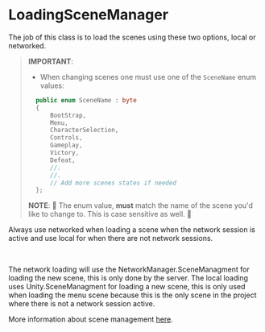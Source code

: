 # LoadingSceneManager
The job of this class is to load the scenes using these two options, local or networked.

> __IMPORTANT__:
> - When changing scenes one must use one of the `SceneName` enum values:
> ```C#
>   public enum SceneName : byte
>   {
>       BootStrap,
>       Menu,
>       CharacterSelection,
>       Controls,
>       Gameplay,
>       Victory,
>       Defeat,
>       //.
>       //.
>       // Add more scenes states if needed
>   };
>```
> **NOTE**: 🚨 The enum value, **must** match the name of the scene you'd like to change to. This is case sensitive as well. 🚨

Always use networked when loading a scene when the network session is active and use local for when there are not network sessions. 

<br>

The network loading will use the NetworkManager.SceneManagment for loading the new scene, this is only done by the server. The local loading uses Unity.SceneManagment for loading a new scene,  this is only used when loading the menu scene because this is the only scene in the project where there is not a network session active.

More information about scene management [here](https://docs-multiplayer.unity3d.com/docs/basics/scene-management).